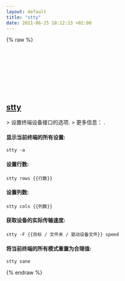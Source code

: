 ```yaml
---
layout: default
title: "stty"
date: 2021-06-25 18:12:13 +02:00
---
```

{% raw %}
<h2 id="stty">
  <a href="/zh/common/stty.html">stty</a> <a href="#stty"><svg class="icon">
    <use href="/assets/images/unicode_sprite.svg#link" />
  </svg></a>
</h2>
> 设置终端设备接口的选项.
> 更多信息： <https://www.gnu.org/software/coreutils/stty>.

#### 显示当前终端的所有设置:
```shell
stty -a
```
#### 设置行数:
```shell
stty rows {{行数}}
```
#### 设置列数:
```shell
stty cols {{列数}}
```
#### 获取设备的实际传输速度:
```shell
stty -F {{目标 / 文件夹 / 驱动设备文件}} speed
```
#### 将当前终端的所有模式重置为合理值:
```shell
stty sane
```
{% endraw %}